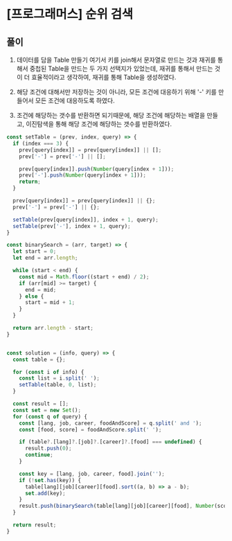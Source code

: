 # [프로그래머스] 순위 검색

## 풀이

1. 데이터를 담을 Table 만들기
    여기서 키를 join해서 문자열로 만드는 것과 재귀를 통해서 중첩된 Table을 만드는 두 가지 선택지가 있었는데,
    재귀를 통해서 만드는 것이 더 효율적이라고 생각하여, 재귀를 통해 Table을 생성하였다.

2. 해당 조건에 대해서만 저장하는 것이 아니라, 모든 조건에 대응하기 위해 '-' 키를 만들어서 모든 조건에 대응하도록 하였다.

3. 조건에 해당하는 갯수를 반환하면 되기때문에, 해당 조건에 해당하는 배열을 만들고, 이진탐색을 통해 해당 조건에 해당하는 갯수를 반환하였다.

```js
const setTable = (prev, index, query) => {
  if (index === 3) {
    prev[query[index]] = prev[query[index]] || [];
    prev['-'] = prev['-'] || [];

    prev[query[index]].push(Number(query[index + 1]));
    prev['-'].push(Number(query[index + 1]));
    return;
  }

  prev[query[index]] = prev[query[index]] || {};
  prev['-'] = prev['-'] || {};

  setTable(prev[query[index]], index + 1, query);
  setTable(prev['-'], index + 1, query);
}

const binarySearch = (arr, target) => {
  let start = 0;
  let end = arr.length;

  while (start < end) {
    const mid = Math.floor((start + end) / 2);
    if (arr[mid] >= target) {
      end = mid;
    } else {
      start = mid + 1;
    }
  }

  return arr.length - start;
}


const solution = (info, query) => {
  const table = {};

  for (const i of info) {
    const list = i.split(' ');
    setTable(table, 0, list);
  }

  const result = [];
  const set = new Set();
  for (const q of query) {
    const [lang, job, career, foodAndScore] = q.split(' and ');
    const [food, score] = foodAndScore.split(' ');

    if (table?.[lang]?.[job]?.[career]?.[food] === undefined) {
      result.push(0);
      continue;
    }

    const key = [lang, job, career, food].join('');
    if (!set.has(key)) {
      table[lang][job][career][food].sort((a, b) => a - b);
      set.add(key);
    }
    result.push(binarySearch(table[lang][job][career][food], Number(score)));
  }

  return result;
}
```
